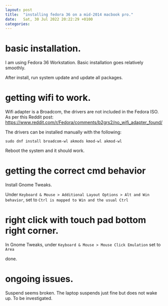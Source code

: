 ```yaml
---
layout: post
title:  "installing fedora 36 on a mid-2014 macbook pro."
date:   Sat, 30 Jul 2022 20:22:29 +0100
categories:
---
```


# basic installation.

I am using Fedora 36 Workstation.
Basic installation goes relatively smoothly.

After install, run system update and update all packages.

# getting wifi to work.

Wifi adapter is a Broadcom, the drivers are not included in the Fedora ISO.  
As per this Reddit post:
https://www.reddit.com/r/Fedora/comments/b2grs2/no_wifi_adapter_found/

The drivers can be installed manually with the following:
```
sudo dnf install broadcom-wl akmods kmod-wl akmod-wl
```

Reboot the system and it should work.

# getting the correct cmd behavior

Install Gnome Tweaks.

Under `Keyboard & Mouse > Additional Layout Options > Alt and Win behavior`, 
set to `Ctrl is mapped to Win and the usual Ctrl`

# right click with touch pad bottom right corner.

In Gnome Tweaks, under `Keyboard & Mouse > Mouse Click Emulation` set to `Area`

done.

# ongoing issues.

Suspend seems broken. The laptop suspends just fine but does not wake up. 
To be investigated.